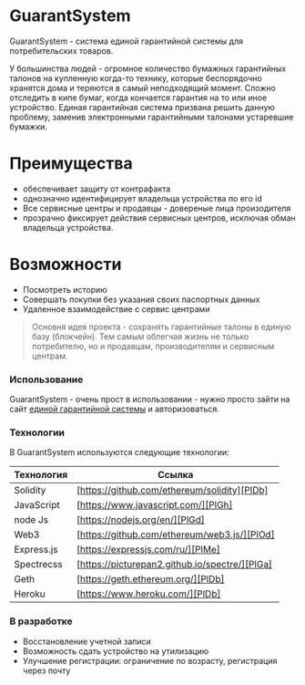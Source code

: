 # GuarantSystem

GuarantSystem - cистема единой гарантийной системы для потребительских товаров.

У большинства людей - огромное количество бумажных гарантийных талонов на купленную когда-то технику, которые беспорядочно хранятся дома и теряются в самый неподходящий момент. Сложно отследить в кипе бумаг, когда кончается гарантия на то или иное устройство. Единая гарантийная система призвана решить данную проблему, заменив электронными гарантийными талонами устаревшие бумажки.

# Преимущества

  - обеспечивает защиту от контрафакта
  - однозначно идентифицирует владельца устройства по его id
  - Все сервисные центры и продавцы - довереные лица произодителя
  - прозрачно фиксирует действия сервисных центров, исключая обман владельца устройства.


# Возможности
  - Посмотреть историю
  - Совершать покупки без указания своих паспортных данных
  - Удаленное взаимодействие с сервис центрами

> Основня идея проекта -
> сохранять гарантийные талоны в 
> единую базу (блокчейн).
> Тем самым облегчая жизнь
> не только потребителю,
> но и продавцам, производителям
> и сервисным центрам.

### Использование

GuarantSystem - очень прост в использовании - нужно просто зайти на сайт [единой гарантийной системы](https://guarantee-chain-app2.herokuapp.com) и авторизоваться.

### Технологии

В GuarantSystem используются следующие технологии:

| Технология | Ссылка |
| ------ | ------ |
| Solidity | [https://github.com/ethereum/solidity][PlDb] |
| JavaScript | [https://www.javascript.com/][PlGh] |
| node Js | [https://nodejs.org/en/][PlGd] |
| Web3 | [https://github.com/ethereum/web3.js/][PlOd] |
| Express.js | [https://expressjs.com/ru/][PlMe] |
| Spectrecss | [https://picturepan2.github.io/spectre/][PlGa] |
| Geth | [https://geth.ethereum.org/][PlDb] |
| Heroku | [https://www.heroku.com/][PlDb] |

### В разработке

 - Восстановление учетной записи
 - Возможность сдать устройство на утилизацию
 - Улучшение регистрации: ограничение по возрасту, регистрация через почту

